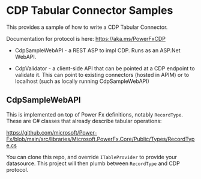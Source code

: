 # CDP Tabular Connector Samples 

This provides a sample of how to write a CDP Tabular Connector. 

Documentation for protocol is here:
https://aka.ms/PowerFxCDP

- CdpSampleWebAPI - a REST ASP to impl CDP. Runs as an ASP.Net WebAPI. 

- CdpValidator - a client-side API that can be pointed at a CDP endpoint to validate it. This can point to existing connectors (hosted in APIM) or to localhost (such as locally running CdpSampleWebAPI)


## CdpSampleWebAPI
This is implemented on top of Power Fx definitions, notably `RecordType`. These are C# classes that already describe tabular operations: 

https://github.com/microsoft/Power-Fx/blob/main/src/libraries/Microsoft.PowerFx.Core/Public/Types/RecordType.cs

You can clone this repo, and override `ITableProvider` to provide your datasource. This project will then plumb between `RecordType` and CDP protocol. 

